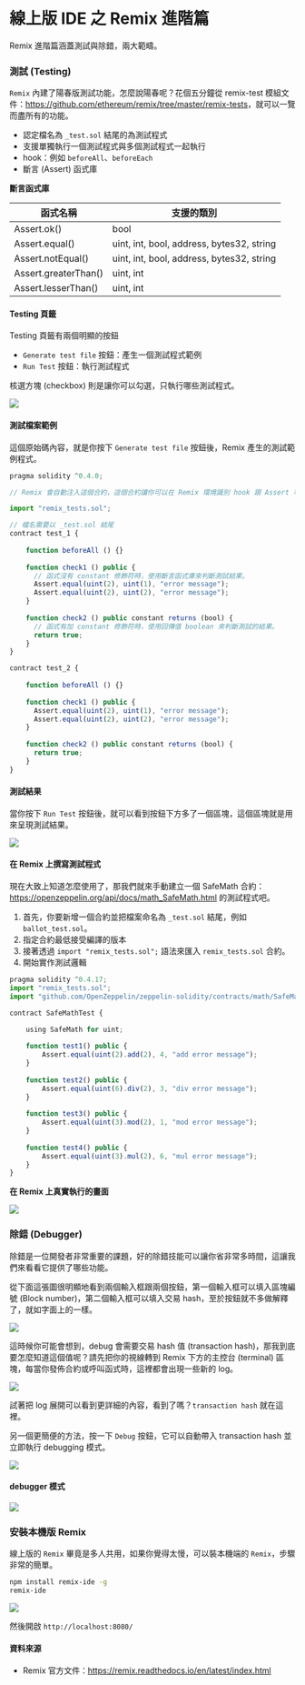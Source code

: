 # 線上版 IDE 之 Remix 進階篇

Remix 進階篇涵蓋測試與除錯，兩大範疇。

### 測試 (Testing)

`Remix` 內建了陽春版測試功能，怎麼說陽春呢？花個五分鐘從 remix-test 模組文件：<https://github.com/ethereum/remix/tree/master/remix-tests>，就可以一覽而盡所有的功能。

* 認定檔名為 `_test.sol` 結尾的為測試程式
* 支援單獨執行一個測試程式與多個測試程式一起執行
* hook：例如 `beforeAll`、`beforeEach`
* 斷言 (Assert) 函式庫

**斷言函式庫**

| 函式名稱                 | 支援的類別                                     |
|----------------------|-------------------------------------------|
| Assert.ok()          | bool                                      |
| Assert.equal()       | uint, int, bool, address, bytes32, string |
| Assert.notEqual()    | uint, int, bool, address, bytes32, string |
| Assert.greaterThan() | uint, int                                 |
| Assert.lesserThan()  | uint, int                                 |

#### Testing 頁籤

Testing 頁籤有兩個明顯的按鈕

* `Generate test file` 按鈕：產生一個測試程式範例
* `Run Test` 按鈕：執行測試程式

核選方塊 (checkbox) 則是讓你可以勾選，只執行哪些測試程式。

![](https://raw.githubusercontent.com/alincode/30-days-smart-contract/master/assets/10/testing.png)

#### 測試檔案範例

這個原始碼內容，就是你按下 `Generate test file` 按鈕後，Remix 產生的測試範例程式。

```js
pragma solidity ^0.4.0;

// Remix 會自動注入這個合約，這個合約讓你可以在 Remix 環境識別 hook 跟 Assert 等特別的語法。

import "remix_tests.sol";

// 檔名需要以 _test.sol 結尾
contract test_1 {
    
    function beforeAll () {}
    
    function check1 () public {
      // 函式沒有 constant 修飾符時，使用斷言函式庫來判斷測試結果。
      Assert.equal(uint(2), uint(1), "error message");
      Assert.equal(uint(2), uint(2), "error message");
    }
    
    function check2 () public constant returns (bool) {
      // 函式有加 constant 修飾符時，使用回傳值 boolean 來判斷測試的結果。
      return true;
    }
}

contract test_2 {
   
    function beforeAll () {}
    
    function check1 () public {
      Assert.equal(uint(2), uint(1), "error message");
      Assert.equal(uint(2), uint(2), "error message");
    }
    
    function check2 () public constant returns (bool) {
      return true;
    }
}
```

#### 測試結果

當你按下 `Run Test` 按鈕後，就可以看到按鈕下方多了一個區塊，這個區塊就是用來呈現測試結果。

![](https://raw.githubusercontent.com/alincode/30-days-smart-contract/master/assets/10/testing_result.png)

#### 在 Remix 上撰寫測試程式

現在大致上知道怎麼使用了，那我們就來手動建立一個 SafeMath 合約：<https://openzeppelin.org/api/docs/math_SafeMath.html> 的測試程式吧。

1. 首先，你要新增一個合約並把檔案命名為 `_test.sol` 結尾，例如 `ballot_test.sol`。
2. 指定合約最低接受編譯的版本
3. 接著透過 `import "remix_tests.sol";` 語法來匯入 `remix_tests.sol` 合約。
4. 開始實作測試邏輯

```js
pragma solidity ^0.4.17;
import "remix_tests.sol";
import "github.com/OpenZeppelin/zeppelin-solidity/contracts/math/SafeMath.sol";

contract SafeMathTest {
    
    using SafeMath for uint;

    function test1() public {
        Assert.equal(uint(2).add(2), 4, "add error message");
    }
    
    function test2() public {
        Assert.equal(uint(6).div(2), 3, "div error message");
    }
    
    function test3() public {
        Assert.equal(uint(3).mod(2), 1, "mod error message");
    }
    
    function test4() public {
        Assert.equal(uint(3).mul(2), 6, "mul error message");
    }
}
```

**在 Remix 上真實執行的畫面**

![](https://raw.githubusercontent.com/alincode/30-days-smart-contract/master/assets/10/first_test.png)

### 除錯 (Debugger)

除錯是一位開發者非常重要的課題，好的除錯技能可以讓你省非常多時間，這讓我們來看看它提供了哪些功能。

從下面這張圖很明顯地看到兩個輸入框跟兩個按鈕，第一個輸入框可以填入區塊編號 (Block number)，第二個輸入框可以填入交易 hash，至於按鈕就不多做解釋了，就如字面上的一樣。

![](https://raw.githubusercontent.com/alincode/30-days-smart-contract/master/assets/10/debugger_tab.png)

這時候你可能會想到，debug 會需要交易 hash 值 (transaction hash)，那我到底要怎麼知道這個值呢？請先把你的視線轉到 Remix 下方的主控台 (terminal) 區塊，每當你發佈合約或呼叫函式時，這裡都會出現一些新的 log。

![](https://raw.githubusercontent.com/alincode/30-days-smart-contract/master/assets/10/terminal_log.png)

試著把 log 展開可以看到更詳細的內容，看到了嗎？`transaction hash` 就在這裡。

另一個更簡便的方法，按一下 `Debug` 按鈕，它可以自動帶入 transaction hash 並立即執行 debugging 模式。

![](https://raw.githubusercontent.com/alincode/30-days-smart-contract/master/assets/10/terminal_log_detail.png)

#### debugger 模式

![](https://raw.githubusercontent.com/alincode/30-days-smart-contract/master/assets/10/debuggering.png)

### 安裝本機版 Remix

線上版的 `Remix` 畢竟是多人共用，如果你覺得太慢，可以裝本機端的 `Remix`，步驟非常的簡單。

```sh
npm install remix-ide -g
remix-ide
```

![](https://raw.githubusercontent.com/alincode/30-days-smart-contract/master/assets/10/remix_start.png)

然後開啟 `http://localhost:8080/`

#### 資料來源

* Remix 官方文件：<https://remix.readthedocs.io/en/latest/index.html>